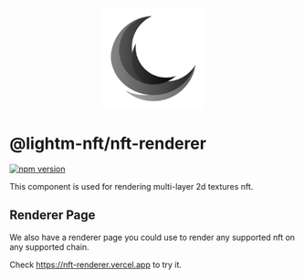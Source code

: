 <p align="center">
  <a href="https://lightm.xyz" target="_blank" rel="noopener noreferrer">
    <img width="180" height="180" src="/public/Lightm.png" alt="Lightm Logo" />
  </a>
</p>

# @lightm-nft/nft-renderer

[![npm version](https://img.shields.io/npm/v/@lightm-nft/nft-renderer.svg?style=flat)](https://www.npmjs.com/package/@lightm-nft/nft-renderer)

This component is used for rendering multi-layer 2d textures nft.

## Renderer Page

We also have a renderer page you could use to render any supported nft on any supported chain.

Check https://nft-renderer.vercel.app to try it.

